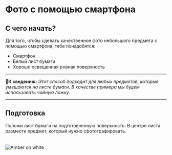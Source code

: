 # Фото с помощью смартфона
## С чего начать?
Для того, чтобы сделать качественное фото небольшого предмета с помощью смартфона, тебе понадобятся:
* Смартфон
* Белый лист бумаги
* Хорошо освещенная ровная поверхность
___
📝**К сведению:** *Этот способ подходит для любых предметов, которые умещаются на листе бумаги. В качестве примера мы будем использовать чайную ложку.*
___
## Подготовка
Положи лист бумаги на подготовленную поверхность. В центре листа размести предмет, который нужно сфотографировать.<br><br><br>
![Amber on white](https://github.com/Iverlein/IvDocs/blob/main/Flipper/MobilePhotoManual/p%C4%B1ctures/P_20220325_183024.png "sdsdds")<br>


